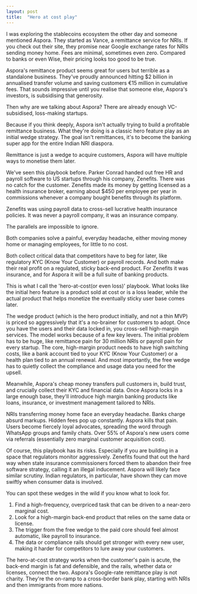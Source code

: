 ```yaml
---
layout: post
title:  "Hero at cost play"
---
```


I was exploring the stablecoins ecosystem the other day and someone mentioned Aspora. They started as Vance, a remittance service for NRIs. If you check out their site, they promise near Google exchange rates for NRIs sending money home. Fees are minimal, sometimes even zero. Compared to banks or even Wise, their pricing looks too good to be true.

Aspora's remittance product seems great for users but terrible as a standalone business. They've proudly announced hitting $2 billion in annualised transfer volume and saving customers €15 million in cumulative fees. That sounds impressive until you realise that someone else, Aspora's investors, is subsidising that generosity.

Then why are we talking about Aspora? There are already enough VC-subsidised, loss-making startups.

Because if you think deeply, Aspora isn't actually trying to build a profitable remittance business. What they're doing is a classic hero feature play as an initial wedge strategy. The goal isn't remittances, it's to become the banking super app for the entire Indian NRI diaspora.

Remittance is just a wedge to acquire customers, Aspora will have multiple ways to monetise them later.

We've seen this playbook before. Parker Conrad handed out free HR and payroll software to US startups through his company, Zenefits. There was no catch for the customer. Zenefits made its money by getting licensed as a health insurance broker, earning about $450 per employee per year in commissions whenever a company bought benefits through its platform.

Zenefits was using payroll data to cross-sell lucrative health insurance policies. It was never a payroll company, it was an insurance company.

The parallels are impossible to ignore.

Both companies solve a painful, everyday headache, either moving money home or managing employees, for little to no cost.

Both collect critical data that competitors have to beg for later, like regulatory KYC (Know Your Customer) or payroll records. And both make their real profit on a regulated, sticky back-end product. For Zenefits it was insurance, and for Aspora it will be a full suite of banking products.

This is what I call the 'hero-at-cost(or even loss)' playbook. What looks like the initial hero feature is a product sold at cost or is a loss leader, while the actual product that helps monetize the eventually sticky user base comes later.

The wedge product (which is the hero product initially, and not a thin MVP) is priced so aggressively that it's a no-brainer for customers to adopt. Once you have the users and their data locked in, you cross-sell high-margin services. The model works because of a few key levers. The initial problem has to be huge, like remittance pain for 30 million NRIs or payroll pain for every startup. The core, high-margin product needs to have high switching costs, like a bank account tied to your KYC (Know Your Customer) or a health plan tied to an annual renewal. And most importantly, the free wedge has to quietly collect the compliance and usage data you need for the upsell.

Meanwhile, Aspora's cheap money transfers pull customers in, build trust, and crucially collect their KYC and financial data. Once Aspora locks in a large enough base, they'll introduce high margin banking products like loans, insurance, or investment management tailored to NRIs.

NRIs transferring money home face an everyday headache. Banks charge absurd markups. Hidden fees pop up constantly. Aspora kills that pain. Users become fiercely loyal advocates, spreading the word through WhatsApp groups and family chats. Over 55% of Aspora's new users come via referrals (essentially zero marginal customer acquisition cost).

Of course, this playbook has its risks. Especially if you are building in a space that regulators monitor aggressively. Zenefits found that out the hard way when state insurance commissioners forced them to abandon their free software strategy, calling it an illegal inducement. Aspora will likely face similar scrutiny. Indian regulators, in particular, have shown they can move swiftly when consumer data is involved.

You can spot these wedges in the wild if you know what to look for.
1. Find a high-frequency, overpriced task that can be driven to a near-zero marginal cost.
2. Look for a high-margin back-end product that relies on the same data or license.
3. The trigger from the free wedge to the paid core should feel almost automatic, like payroll to insurance.
4. The data or compliance rails should get stronger with every new user, making it harder for competitors to lure away your customers.

The hero-at-cost strategy works when the customer's pain is acute, the back-end margin is fat and defensible, and the rails, whether data or licenses, connect the two. Aspora's Google-rate remittance play is not charity. They're the on-ramp to a cross-border bank play, starting with NRIs and then immigrants from more nations.

